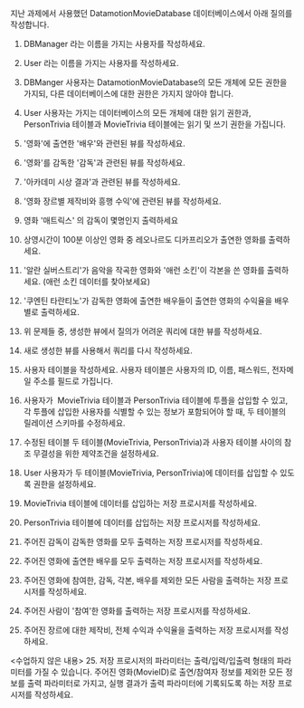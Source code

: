 지난 과제에서 사용했던 DatamotionMovieDatabase 데이터베이스에서 아래 질의를 작성합니다.


1. DBManager 라는 이름을 가지는 사용자를 작성하세요.
2. User 라는 이름을 가지는 사용자를 작성하세요.
3. DBManger 사용자는 DatamotionMovieDatabase의 모든 개체에 모든 권한을 가지되, 다른 데이터베이스에 대한 권한은 가지지 않아야 합니다.
4. User 사용자는 가지는 데이터베이스의 모든 개체에 대한 읽기 권한과, PersonTrivia 테이블과 MovieTrivia 테이블에는 읽기 및 쓰기 권한을 가집니다.
5. '영화'에 출연한 '배우'와 관련된 뷰를 작성하세요.
6. '영화'를 감독한 '감독'과 관련된 뷰를 작성하세요.
7. '아카데미 시상 결과'과 관련된 뷰를 작성하세요.
8. '영화 장르별 제작비와 흥행 수익'에 관련된 뷰를 작성하세요.
9. 영화 '매트릭스' 의 감독이 몇명인지 출력하세요
10. 상영시간이 100분 이상인 영화 중 레오나르도 디카프리오가 출연한 영화를 출력하세요.
11. '알란 실버스트리'가 음악을 작곡한 영화와 '애런 소킨'이 각본을 쓴 영화를 출력하세요. (애런 소킨 데이터를 찾아보세요)
12. '쿠엔틴 타란티노'가 감독한 영화에 출연한 배우들이 출연한 영화의 수익율을 배우별로 출력하세요.
13. 위 문제들 중, 생성한 뷰에서 질의가 어려운 쿼리에 대한 뷰를 작성하세요.
14. 새로 생성한 뷰를 사용해서 쿼리를 다시 작성하세요.


14. 사용자 테이블을 작성하세요. 사용자 테이블은 사용자의 ID, 이름, 패스워드, 전자메일 주소를 필드로 가집니다.
15. 사용자가  MovieTrivia 테이블과 PersonTrivia 테이블에 투플을 삽입할 수 있고, 각 투플에 삽입한 사용자를 식별할 수 있는 정보가 포함되어야 할 때, 두 테이블의 릴레이션 스키마를 수정하세요.
16. 수정된 테이블 두 테이블(MovieTrivia, PersonTrivia)과 사용자 테이블 사이의 참조 무결성을 위한 제약조건을 설정하세요.
17. User 사용자가 두 테이블(MovieTrivia, PersonTrivia)에 데이터를 삽입할 수 있도록 권한을 설정하세요.
18. MovieTrivia 테이블에 데이터를 삽입하는 저장 프로시저를 작성하세요.
19. PersonTrivia 테이블에 데이터를 삽입하는 저장 프로시저를 작성하세요.
20. 주어진 감독이 감독한 영화를 모두 출력하는 저장 프로시저를 작성하세요.
21. 주어진 영화에 출연한 배우를 모두 출력하는 저장 프로시저를 작성하세요.
22. 주어진 영화에 참여한, 감독, 각본, 배우를 제외한 모든 사람을 출력하는 저장 프로시저를 작성하세요.
23. 주어진 사람이 '참여'한 영화를 출력하는 저장 프로시저를 작성하세요.
24. 주어진 장르에 대한 제작비, 전체 수익과 수익율을 출력하는 저장 프로시저를 작성하세요.


<수업하지 않은 내용>
25. 저장 프로시저의 파라미터는 출력/입력/입출력 형태의 파라미터를 가질 수 있습니다. 주어진 영화(MovieID)로 출연/참여자 정보를 제외한 모든 정보를 출력 파라미터로 가지고, 실행 결과가 출력 파라미터에 기록되도록 하는 저장 프로시저를 작성하세요.
